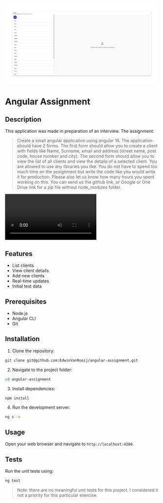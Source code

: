 ![Landing page](assets/images/landing-page.png)

# Angular Assignment

## Description

This application was made in preparation of an interview. The assignment:

> Create a small angular application using angular 16. The application should
> have 2 forms. The first form should allow you to create a client with
> fields like Name, Surname, email and address (street name, post code, house
> number and city). The second form should allow you to view the list of all
> clients and view the details of a selected client. You are allowed to use
> any libraries you like. You do not have to spend too much time on the
> assignment but write the code like you would write it for production.
> Please also let us know how many hours you spent working on this. You can
> send us the github link, or Google or One Drive link for a zip file without
> node_modules folder.

![Demo](assets/videos/demo.mov)

## Features

- List clients
- View client details
- Add new clients
- Real-time updates
- Initial test data

## Prerequisites

- Node.js
- Angular CLI
- Git

## Installation

1. Clone the repository:

```bash
git clone git@github.com:EdwinVanRooij/angular-assignment.git
```

2. Navigate to the project folder:

```bash
cd angular-assignment
```

3. Install dependencies:

```bash
npm install
```

4. Run the development server:

```bash
ng s -o
```

## Usage

Open your web browser and navigate to `http://localhost:4200`.

## Tests

Run the unit tests using:

```bash
ng test
```

> Note: there are no meaningful unit tests for this project. I considered it
> not a priority for this particular exercise.
